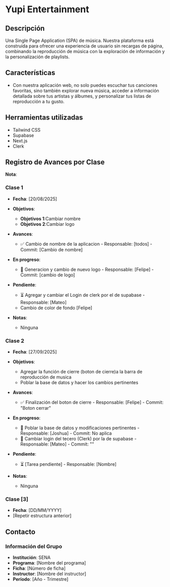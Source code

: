 # Yupi Entertainment

## Descripción

Una Single Page Application (SPA) de música. Nuestra plataforma está construida para ofrecer una experiencia de usuario sin recargas de página, combinando la reproducción de música con la exploración de información y la personalización de playlists. 

## Características

- Con nuestra aplicación web, no solo puedes escuchar tus canciones favoritas, sino también explorar nueva música, acceder a información detallada sobre tus artistas y álbumes, y personalizar tus listas de reproducción a tu gusto.

## Herramientas utilizadas

- Tailwind CSS
- Supabase
- Next.js
- Clerk

## Registro de Avances por Clase
**Nota**: 

### Clase 1
- **Fecha**: [20/08/2025]
- **Objetivos**:
  - **Objetivos 1**:Cambiar nombre 
  - **Objetivos 2**:Cambiar logo

- **Avances**:
  - ✅ Cambio de nombre de la aplicacion - Responsable: [todos] - Commit: [Cambio de nombre]
- **En progreso**:
  - 🔄 Generacion y cambio de nuevo logo - Responsable: [Felipe] - Commit: [cambio de logo]
- **Pendiente**:
  - ⏳ Agregar y cambiar el Login de clerk por el de supabase  - Responsable: [Mateo]
  - Cambio de color de fondo [Felipe]
- **Notas**:
  - Ninguna

### Clase 2
- **Fecha**: [27/09/2025]
- **Objetivos**:
  - Agregar la función de cierre (boton de cierre)a la barra de reproducción de musica 
  - Poblar la base de datos y hacer los cambios pertinentes 
- **Avances**:
  - ✅  Finalización del boton de cierre - Responsable: [Felipe] - Commit: "Boton cerrar"
- **En progreso**:
  - 🔄 Poblar la base de datos y modificaciones pertinentes - Responsable: [Joshua] - Commit: No aplica
  - 🔄 Cambiar login del tecero (Clerk) por la de supabase - Responsable: [Mateo] - Commit: ""

- **Pendiente**:
  - ⏳ [Tarea pendiente] - Responsable: [Nombre]
- **Notas**:
  - Ninguna

### Clase [3]
- **Fecha**: [DD/MM/YYYY]
- [Repetir estructura anterior]

## Contacto
### Información del Grupo
- **Institución**: SENA
- **Programa**: [Nombre del programa]
- **Ficha**: [Número de ficha]
- **Instructor**: [Nombre del instructor]
- **Período**: [Año - Trimestre]